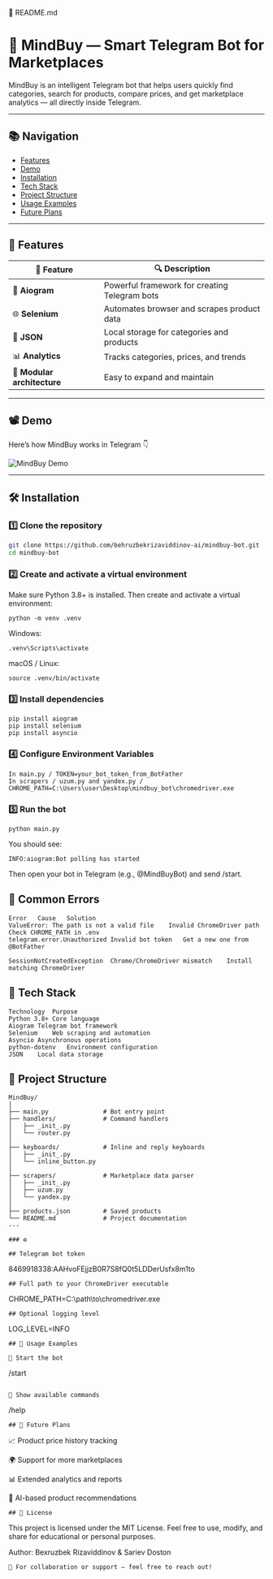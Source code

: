 📘 README.md
# 🧠 MindBuy — Smart Telegram Bot for Marketplaces

MindBuy is an intelligent Telegram bot that helps users quickly find categories, search for products, compare prices, and get marketplace analytics — all directly inside Telegram.

---

## 📚 Navigation
- [Features](#-features)
- [Demo](#-demo)
- [Installation](#-installation)
- [Tech Stack](#-tech-stack)
- [Project Structure](#-project-structure)
- [Usage Examples](#-usage-examples)
- [Future Plans](#-future-plans)

---

## 🎯 Features

| 📌 Feature | 🔍 Description |
|------------|----------------|
| 🤖 **Aiogram** | Powerful framework for creating Telegram bots |
| 🌐 **Selenium** | Automates browser and scrapes product data |
| 💾 **JSON** | Local storage for categories and products |
| 📊 **Analytics** | Tracks categories, prices, and trends |
| 🧱 **Modular architecture** | Easy to expand and maintain |

---

## 📽 Demo
Here’s how MindBuy works in Telegram 👇  

![MindBuy Demo](https://github.com/user-attachments/assets/393f72e0-ef52-4cb0-8670-d601f193838b)

---

## 🛠 Installation

### 1️⃣ Clone the repository
```bash
git clone https://github.com/behruzbekrizaviddinov-ai/mindbuy-bot.git
cd mindbuy-bot
```
### 2️⃣ Create and activate a virtual environment
Make sure Python 3.8+ is installed. Then create and activate a virtual environment:
```
python -m venv .venv
```

Windows:
```
.venv\Scripts\activate
```

macOS / Linux:
```
source .venv/bin/activate
```

### 3️⃣ Install dependencies
```
pip install aiogram
pip install selenium
pip install asyncio
```
### 4️⃣ Configure Environment Variables
```
In main.py / TOKEN=your_bot_token_from_BotFather 
In scrapers / uzum.py and yandex.py / CHROME_PATH=C:\Users\user\Desktop\mindbuy_bot\chromedriver.exe
```

### 5️⃣ Run the bot
```
python main.py
```
You should see:
```
INFO:aiogram:Bot polling has started
```

Then open your bot in Telegram (e.g., @MindBuyBot) and send /start.
## 🧩 Common Errors
```
Error	Cause	Solution
ValueError: The path is not a valid file	Invalid ChromeDriver path	Check CHROME_PATH in .env
telegram.error.Unauthorized	Invalid bot token	Get a new one from @BotFather

SessionNotCreatedException	Chrome/ChromeDriver mismatch	Install matching ChromeDriver
```
## 🧠 Tech Stack
```
Technology	Purpose
Python 3.8+	Core language
Aiogram	Telegram bot framework
Selenium	Web scraping and automation
Asyncio	Asynchronous operations
python-dotenv	Environment configuration
JSON	Local data storage
```

## 📂 Project Structure
```
MindBuy/
│
├── main.py               # Bot entry point
├── handlers/             # Command handlers
│   ├── _init_.py
│   └── router.py
│
├── keyboards/            # Inline and reply keyboards
│   ├── _init_.py
│   └── inline_button.py
│
├── scrapers/             # Marketplace data parser
│   ├── _init_.py
│   ├── uzum.py
│   └── yandex.py
│
├── products.json         # Saved products
└── README.md             # Project documentation
---

### ⚙️

## Telegram bot token
```
8469918338:AAHvoFEjjzB0R7S8fQ0t5LDDerUsfx8m1to
```
## Full path to your ChromeDriver executable
```
CHROME_PATH=C:\path\to\chromedriver.exe
```
## Optional logging level
```
LOG_LEVEL=INFO
```
## 📌 Usage Examples

🏁 Start the bot
```
/start
```

💬 Show available commands
```
/help
```
## 🚀 Future Plans
```
📈 Product price history tracking

🌍 Support for more marketplaces

📊 Extended analytics and reports

🤖 AI-based product recommendations
```
## 📜 License
```
This project is licensed under the MIT License.
Feel free to use, modify, and share for educational or personal purposes.

Author: Bexruzbek Rizaviddinov & Sariev Doston
```
📧 For collaboration or support — feel free to reach out!

